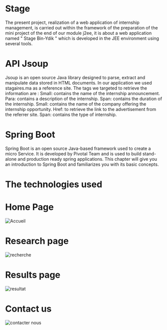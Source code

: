# Stage
The present project, realization of a web application of internship management, is carried out within the framework of the preparation of the mini project of the end of our module j2ee, it is about a web application named " Stage Bin-Ydik " which is developed in the JEE environment using several tools.

# API Jsoup
Jsoup is an open source Java library designed to parse, extract and manipulate data stored in HTML documents. In our application we used stagaires.ma as a reference site. The tags we targeted to retrieve the information are : 
Small: contains the name of the internship announcement. 
Para: contains a description of the internship. 
Span: contains the duration of the internship. 
Small: contains the name of the company offering the internship opportunity. 
Href: to retrieve the link to the advertisement from the referrer site. 
Span: contains the type of internship.
# Spring Boot
Spring Boot is an open source Java-based framework used to create a micro Service. It is developed by Pivotal Team and is used to build stand-alone and production ready spring applications. This chapter will give you an introduction to Spring Boot and familiarizes you with its basic concepts.
#  The technologies used
# Home Page
![Accueil](https://user-images.githubusercontent.com/66447863/198898867-f8bc6516-ea27-4fa0-808a-66db74f24780.PNG)
# Research page
![recherche](https://user-images.githubusercontent.com/66447863/198899340-f02ebe37-b100-4f94-b95e-09c5e70616b9.PNG)
# Results page 
![resultat](https://user-images.githubusercontent.com/66447863/198899507-c12c3f1d-4a3c-4f3a-a6e1-10228ca1eb83.PNG)
# Contact us 
![contacter nous](https://user-images.githubusercontent.com/66447863/198899535-c1be8687-21f5-40fd-92a1-96565f303d4f.PNG)



